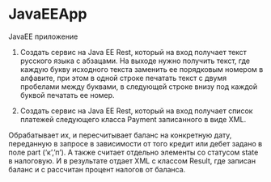 # JavaEEApp
JavaEE приложение 
1. Создать сервис на Java EE Rest, который на вход получает текст русского языка с абзацами. На выходе нужно получить текст, где каждую букву исходного текста заменить ее порядковым номером в алфавите, при этом в одной строке печатать текст с двумя пробелами между буквами, в следующей строке внизу под каждой буквой печатать ее номер.

2. Создать сервис на Java EE Rest, который на вход получает список платежей следующего класса Payment записанного в виде XML.

Обрабатывает их, и пересчитывает баланс на конкретную дату, переданную в запросе в зависимости от того кредит или дебет задано в поле part (‘к’,’п’). А также считает отдельно элементы со статусом state в налоговую. И в результате отдает XML c классом Result, где записан баланс и с рассчитан процент налогов от баланса.
